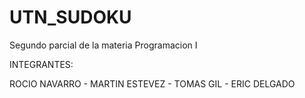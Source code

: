 # UTN_SUDOKU
Segundo parcial de la materia Programacion I

INTEGRANTES:

ROCIO NAVARRO - MARTIN ESTEVEZ - TOMAS GIL - ERIC DELGADO